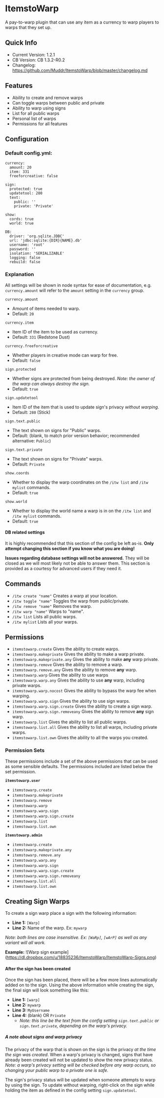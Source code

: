 # ItemstoWarp

A pay-to-warp plugin that can use any item as a currency to warp players to warps that they set up.

## Quick Info
- Current Version: 1.2.1
- CB Version: CB 1.3.2-R0.2
- Changelog: <https://github.com/Muddr/ItemstoWarp/blob/master/changelog.md>

## Features

- Ability to create and remove warps
- Can toggle warps between public and private
- Ability to warp using signs
- List for all public warps
- Personal list of warps
- Permissions for all features
	
## Configuration

### Default config.yml:
	currency:
	  amount: 20
	  item: 331
	  freeforcreative: false

	sign:
	  protected: true
	  updatetool: 280
	  text:
		public: ''
		private: 'Private'

	show:
	  cords: true
	  world: true

	DB:
	  driver: 'org.sqlite.JDBC'
	  url: 'jdbc:sqlite:{DIR}{NAME}.db'
	  username: 'root'
	  password: ''
	  isolation: 'SERIALIZABLE'
	  logging: false
	  rebuild: false

### Explanation
All settings will be shown in node syntax for ease of documentation, e.g. `currency.amount` will refer to the `amount` setting in the `currency` group.

`currency.amount`
- Amount of items needed to warp.
- Default: `20`

`currency.item`
- Item ID of the item to be used as currency.
- Default: `331` (Redstone Dust)

`currency.freeforcreative`
- Whether players in creative mode can warp for free.
- Default: `false`

`sign.protected`
- Whether signs are protected from being destroyed. *Note: the owner of the warp can always destroy the sign.*
- Default: `true`

`sign.updatetool`
- Item ID of the item that is used to update sign's privacy *without warping*.
- Default: `280` (Stick)

`sign.text.public`
- The text shown on signs for "Public" warps.
- Default: (blank, to match prior version behavior; recommended alternative: `Public`)

`sign.text.private`
- The text shown on signs for "Private" warps.
- Default: `Private`

`show.coords`
- Whether to display the warp coordinates on the `/itw list` and `/itw mylist` commands.
- Default: `true`

`show.world`
- Whether to display the world name a warp is in on the `/itw list` and `/itw mylist` commands.
- Default: `true`

#### DB related settings
It is highly recommended that this section of the config be left as-is. **Only attempt changing this section if you know what you are doing!**

**Issues regarding database settings will not be answered.** They will be closed as we will most likely not be able to answer them. This section is provided as a courtesy for advanced users if they need it.

## Commands
- `/itw create "name"`
	Creates a warp at your location.
- `/itw toggle "name"`
	Toggles the warp from public/private.
- `/itw remove "name"`
	Removes the warp.
- `/itw warp "name"`
	Warps to "name".
- `/itw list`
	Lists all public warps.
- `/itw mylist`
	Lists all your warps.

## Permissions
- `itemstowarp.create`
	Gives the ability to create warps.
- `itemstowarp.makeprivate`
	Gives the ability to make a warp private.
- `itemstowarp.makeprivate.any`
	Gives the ability to make **any** warp private.
- `itemstowarp.remove`
	Gives the ability to remove a warp.
- `itemstowarp.remove.any`
	Gives the ability to remove **any** warp.
- `itemstowarp.warp`
	Gives the ability to use warps
- `itemstowarp.warp.any`
	Gives the ability to use **any** warp, including private warps.
- `itemstowarp.warp.nocost`
	Gives the ability to bypass the warp fee when warping.
- `itemstowarp.warp.sign`
	Gives the ability to use sign warps.
- `itemstowarp.warp.sign.create`
	Gives the ability to create a sign warp.
- `itemstowarp.warp.sign.removeany`
	Gives the ability to remove **any** sign warp.
- `itemstowarp.list`
	Gives the ability to list all public warps.
- `itemstowarp.list.all`
	Gives the ability to list all warps, including private warps.
- `itemstowarp.list.own`
	Gives the ability to all the warps you created.

### Permission Sets
These permissions include a set of the above permissions that can be used as some sensible defaults. The permissions included are listed below the set permission.

**`itemstowarp.user`**
- `itemstowarp.create`
- `itemstowarp.makeprivate`
- `itemstowarp.remove`
- `itemstowarp.warp`
- `itemstowarp.warp.sign`
- `itemstowarp.warp.sign.create`
- `itemstowarp.list`
- `itemstowarp.list.own`

**`itemstowarp.admin`**
- `itemstowarp.create`
- `itemstowarp.makeprivate.any`
- `itemstowarp.remove.any`
- `itemstowarp.warp.any`
- `itemstowarp.warp.sign`
- `itemstowarp.warp.sign.create`
- `itemstowarp.warp.sign.removeany`
- `itemstowarp.list.all`
- `itemstowarp.list.own`

## Creating Sign Warps
To create a sign warp place a sign with the following information:
- **Line 1:** `[Warp]`
- **Line 2:** Name of the warp. Ex: `mywarp`

*Note: both lines are case insensitive. Ex: `[WaRp]`, `[wArP]` as well as any variant will all work.*

**Example:**
![Warp sign example] (https://dl.dropbox.com/u/18835236/ItemstoWarp/ItemstoWarp-Signs.png)

#### After the sign has been created
Once the sign has been placed, there will be a few more lines automatically added on to the sign. Using the above information while creating the sign, the final sign will look something like this:

- **Line 1:** `[warp]`
- **Line 2:** `mywarp`
- **Line 3:** `MyUsername`
- **Line 4:** (blank) OR `Private`
	- *Note: this line be the text from the config setting `sign.text.public` or `sign.text.private`, depending on the warp's privacy.*

##### A note about signs and warp privacy
The privacy of the warp that is shown on the sign is the privacy *at the time the sign was created*. When a warp's privacy is changed, signs that have already been created will not be updated to show the new privacy status. *Note: a warp's privacy setting will be checked before any warp occurs, so changing your public warp to a private one is safe.*

The sign's privacy status will be updated when someone attempts to warp by using the sign. To update without warping, right-click on the sign while holding the item as defined in the config setting `sign.updatetool`.
